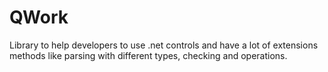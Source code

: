 # QWork
Library to help developers to use .net controls and have a lot of extensions methods like parsing with different types, checking and operations. 
